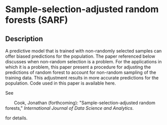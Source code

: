 # Sample-selection-adjusted random forests (SARF)

## Description

A predictive model that is trained with non-randomly selected samples can offer biased predictions for the population. The paper referenced below discusses when non-random selection is a problem. For the applications in which it is a problem, this paper present a procedure for adjusting the predictions of random forest to account for non-random sampling of the training data. This adjustment results in more accurate predictions for the population. Code used in this paper is available here. 

See 

&nbsp;&nbsp;&nbsp;&nbsp;&nbsp;&nbsp; Cook, Jonathan (forthcoming): "Sample-selection-adjusted random forests," _International Journal of Data Science and Analytics_. 

for details.
